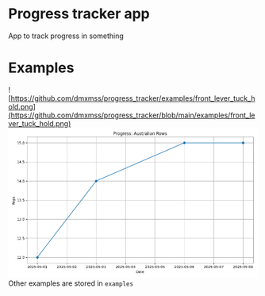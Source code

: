 # Progress tracker app
App to track progress in something

# Examples
![https://github.com/dmxmss/progress_tracker/examples/front_lever_tuck_hold.png](https://github.com/dmxmss/progress_tracker/blob/main/examples/front_lever_tuck_hold.png)
![](https://github.com/dmxmss/progress_tracker/blob/main/examples/australian_rows.png)
Other examples are stored in `examples`
